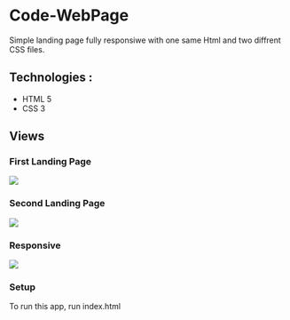 ﻿# Code-WebPage

Simple landing page fully responsiwe with one same Html and two diffrent CSS files.

## Technologies :

* HTML 5
* CSS 3

## Views

### First Landing Page

![](https://i.imgur.com/mDLQdYB.png)

### Second Landing Page

![](https://i.imgur.com/Ptc85Pg.png)

### Responsive

![](https://i.imgur.com/NWZqCNs.png)

### Setup

To run this app, run index.html
